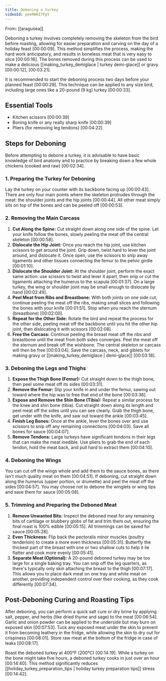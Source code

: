 ```yaml
---
title: Deboning a turkey
videoId: peeRWHI7FpY
---
```


From: [[aragusea]] <br/> 

Deboning a turkey involves completely removing the skeleton from the bird before roasting, allowing for easier preparation and carving on the day of a holiday feast <a class="yt-timestamp" data-t="00:00:09">[00:00:09]</a>. This method simplifies the process, making the hard work anticipatory, and results in boneless meat that is very easy to slice <a class="yt-timestamp" data-t="00:00:16">[00:00:16]</a>. The bones removed during this process can be used to make a delicious [[making_turkey_demiglace | turkey demi-glace]] or gravy <a class="yt-timestamp" data-t="00:00:12">[00:00:12]</a>, <a class="yt-timestamp" data-t="00:03:21">[00:03:21]</a>.

It is recommended to start the deboning process two days before your planned feast <a class="yt-timestamp" data-t="00:00:29">[00:00:29]</a>. This technique can be applied to any size bird, including large ones like a 20-pound (9 kg) turkey <a class="yt-timestamp" data-t="00:00:33">[00:00:33]</a>.

## Essential Tools
*   Kitchen scissors <a class="yt-timestamp" data-t="00:00:39">[00:00:39]</a>
*   Boning knife or any really sharp knife <a class="yt-timestamp" data-t="00:00:39">[00:00:39]</a>
*   Pliers (for removing leg tendons) <a class="yt-timestamp" data-t="00:04:22">[00:04:22]</a>

## Steps for Deboning

Before attempting to debone a turkey, it is advisable to have basic knowledge of bird anatomy and to practice by breaking down a few whole chickens (cooked and raw) <a class="yt-timestamp" data-t="00:02:34">[00:02:34]</a>.

### 1. Preparing the Turkey for Deboning
Lay the turkey on your counter with its backbone facing up <a class="yt-timestamp" data-t="00:00:43">[00:00:43]</a>. There are only four main points where the skeleton protrudes through the meat: the shoulder joints and the hip joints <a class="yt-timestamp" data-t="00:00:44">[00:00:44]</a>. All other meat simply sits on top of the bones and can be peeled off <a class="yt-timestamp" data-t="00:00:53">[00:00:53]</a>.

### 2. Removing the Main Carcass
1.  **Cut Along the Spine:** Cut straight down along one side of the spine. Let your knife follow the bones, slowly peeling the meat off the central skeleton <a class="yt-timestamp" data-t="00:00:58">[00:00:58]</a>.
2.  **Dislocate the Hip Joint:** Once you reach the hip joint, use kitchen scissors to get around the joint. Grip down, twist hard to lever the joint around, and dislocate it. Once open, use the scissors to snip away ligaments and other tissues connecting the femur to the pelvic girdle <a class="yt-timestamp" data-t="00:01:10">[00:01:10]</a>.
3.  **Dislocate the Shoulder Joint:** At the shoulder joint, perform the exact same action: use scissors to twist and lever it apart, then snip or cut the ligaments attaching the humerus to the scapula <a class="yt-timestamp" data-t="00:01:37">[00:01:37]</a>. On a large turkey, the wing or shoulder joint may be small enough to dislocate by hand <a class="yt-timestamp" data-t="00:02:49">[00:02:49]</a>.
4.  **Peel Meat from Ribs and Breastbone:** With both joints on one side cut, continue peeling the meat off the ribs, making small slices and following the bones with your knife <a class="yt-timestamp" data-t="00:01:51">[00:01:51]</a>. Stop when you reach the sternum (breastbone) <a class="yt-timestamp" data-t="00:02:00">[00:02:00]</a>.
5.  **Repeat for the Other Side:** Rotate the bird and repeat the process for the other side, peeling meat off the backbone until you hit the other hip joint, then dislocating it with scissors <a class="yt-timestamp" data-t="00:02:08">[00:02:08]</a>.
6.  **Free the Carcass:** Continue peeling the breast meat off the ribs and breastbone until the meat from both sides converges. Peel the meat off the sternum and break off the wishbone. The central skeleton or carcass will then be free <a class="yt-timestamp" data-t="00:03:04">[00:03:04]</a>. Save the carcass, neck, and giblets for making gravy or [[making_turkey_demiglace | demi-glace]] <a class="yt-timestamp" data-t="00:03:18">[00:03:18]</a>.

### 3. Deboning the Legs and Thighs
1.  **Expose the Thigh Bone (Femur):** Cut straight down to the thigh bone, then peel some meat off its sides <a class="yt-timestamp" data-t="00:03:31">[00:03:31]</a>.
2.  **Remove the Femur:** Slip your knife in and under the femur, sawing out toward where the hip was to free that end of the bone <a class="yt-timestamp" data-t="00:03:36">[00:03:36]</a>.
3.  **Expose and Remove the Shin Bone (Tibia):** Repeat a similar process for the knee and shin bone (tibia). Cut straight down along its length and peel meat off the sides until you can see clearly. Grab the thigh bone, get under with the knife, and saw out toward the ankle <a class="yt-timestamp" data-t="00:03:45">[00:03:45]</a>.
4.  **Finish Leg Bones:** Once at the ankle, lever the bones over and use scissors to snip off any remaining connections <a class="yt-timestamp" data-t="00:04:03">[00:04:03]</a>. Save all bones for sauce <a class="yt-timestamp" data-t="00:04:07">[00:04:07]</a>.
5.  **Remove Tendons:** Large turkeys have significant tendons in their legs that can make the meat inedible. Use pliers to grab the end of each tendon, hold the meat back, and pull hard to extract them <a class="yt-timestamp" data-t="00:04:10">[00:04:10]</a>.

### 4. Deboning the Wings
You can cut off the wings whole and add them to the sauce bones, as there isn't much quality meat on them <a class="yt-timestamp" data-t="00:04:51">[00:04:51]</a>. If deboning, cut straight down along the humerus (upper portion, or drumette) and peel the meat off the sides <a class="yt-timestamp" data-t="00:04:57">[00:04:57]</a>. You may choose not to debone the winglets or wing tips and save them for sauce <a class="yt-timestamp" data-t="00:05:08">[00:05:08]</a>.

### 5. Trimming and Preparing the Deboned Meat
1.  **Remove Unwanted Bits:** Inspect the deboned meat for any remaining bits of cartilage or blubbery globs of fat and trim them out, ensuring the final roast is 100% edible <a class="yt-timestamp" data-t="00:05:15">[00:05:15]</a>. All trimmings can be saved for sauce <a class="yt-timestamp" data-t="00:05:28">[00:05:28]</a>.
2.  **Even Thickness:** Flip back the pectoralis minor muscles (poultry tenderloin) to create a more even thickness <a class="yt-timestamp" data-t="00:05:31">[00:05:31]</a>. Butterfly the thickest part of the breast with one or two shallow cuts to help it lie flatter and cook more evenly <a class="yt-timestamp" data-t="00:05:41">[00:05:41]</a>.
3.  **Separate Meat (Optional):** A 20-pound deboned turkey may be too large for a single baking tray. You can snip off the leg quarters, as there's typically only skin attaching the breast to the thigh <a class="yt-timestamp" data-t="00:07:17">[00:07:17]</a>. This allows you to place dark meat on one tray and white meat on another, providing independent control over their cooking, as they cook differently <a class="yt-timestamp" data-t="00:07:34">[00:07:34]</a>.

## Post-Deboning Curing and Roasting Tips
After deboning, you can perform a quick salt cure or dry brine by applying salt, pepper, and herbs (like dried thyme and sage) to the meat <a class="yt-timestamp" data-t="00:06:54">[00:06:54]</a>. Garlic and onion powder can be applied to the underside but may burn on exposed skin <a class="yt-timestamp" data-t="00:07:53">[00:07:53]</a>. Tuck any exposed meat under the skin to prevent it from becoming leathery in the fridge, while allowing the skin to dry out for crispiness <a class="yt-timestamp" data-t="00:08:01">[00:08:01]</a>. Store raw meat at the bottom of the fridge in case of leaks <a class="yt-timestamp" data-t="00:08:17">[00:08:17]</a>.

Roast the deboned turkey at 400°F (200°C) <a class="yt-timestamp" data-t="00:14:19">[00:14:19]</a>. While a turkey on the bone might take five hours, a deboned turkey cooks in just over an hour <a class="yt-timestamp" data-t="00:14:40">[00:14:40]</a>. This method significantly reduces [[holiday_turkey_preparation_tips | holiday turkey preparation tips]] stress <a class="yt-timestamp" data-t="00:14:42">[00:14:42]</a>.